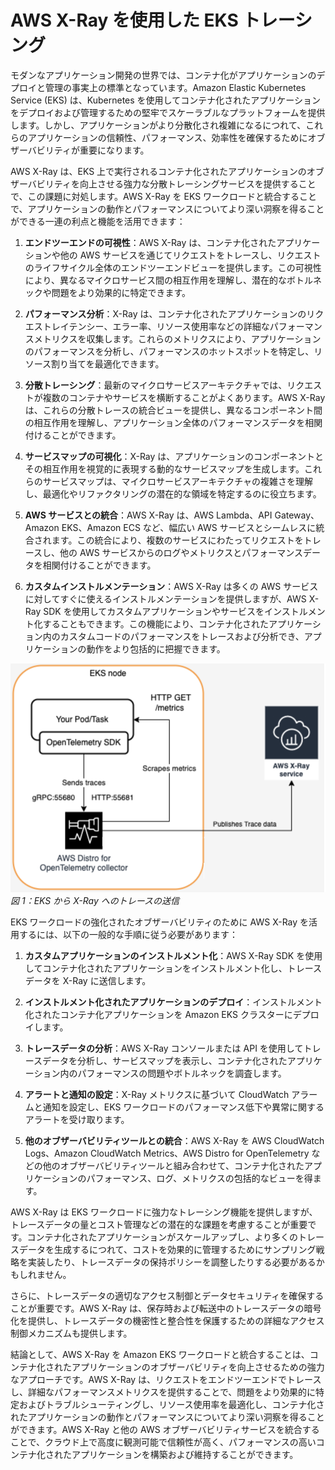 # AWS X-Ray を使用した EKS トレーシング

モダンなアプリケーション開発の世界では、コンテナ化がアプリケーションのデプロイと管理の事実上の標準となっています。Amazon Elastic Kubernetes Service (EKS) は、Kubernetes を使用してコンテナ化されたアプリケーションをデプロイおよび管理するための堅牢でスケーラブルなプラットフォームを提供します。しかし、アプリケーションがより分散化され複雑になるにつれて、これらのアプリケーションの信頼性、パフォーマンス、効率性を確保するためにオブザーバビリティが重要になります。

AWS X-Ray は、EKS 上で実行されるコンテナ化されたアプリケーションのオブザーバビリティを向上させる強力な分散トレーシングサービスを提供することで、この課題に対処します。AWS X-Ray を EKS ワークロードと統合することで、アプリケーションの動作とパフォーマンスについてより深い洞察を得ることができる一連の利点と機能を活用できます：

1. **エンドツーエンドの可視性**：AWS X-Ray は、コンテナ化されたアプリケーションや他の AWS サービスを通じてリクエストをトレースし、リクエストのライフサイクル全体のエンドツーエンドビューを提供します。この可視性により、異なるマイクロサービス間の相互作用を理解し、潜在的なボトルネックや問題をより効果的に特定できます。

2. **パフォーマンス分析**：X-Ray は、コンテナ化されたアプリケーションのリクエストレイテンシー、エラー率、リソース使用率などの詳細なパフォーマンスメトリクスを収集します。これらのメトリクスにより、アプリケーションのパフォーマンスを分析し、パフォーマンスのホットスポットを特定し、リソース割り当てを最適化できます。

3. **分散トレーシング**：最新のマイクロサービスアーキテクチャでは、リクエストが複数のコンテナやサービスを横断することがよくあります。AWS X-Ray は、これらの分散トレースの統合ビューを提供し、異なるコンポーネント間の相互作用を理解し、アプリケーション全体のパフォーマンスデータを相関付けることができます。

4. **サービスマップの可視化**：X-Ray は、アプリケーションのコンポーネントとその相互作用を視覚的に表現する動的なサービスマップを生成します。これらのサービスマップは、マイクロサービスアーキテクチャの複雑さを理解し、最適化やリファクタリングの潜在的な領域を特定するのに役立ちます。

5. **AWS サービスとの統合**：AWS X-Ray は、AWS Lambda、API Gateway、Amazon EKS、Amazon ECS など、幅広い AWS サービスとシームレスに統合されます。この統合により、複数のサービスにわたってリクエストをトレースし、他の AWS サービスからのログやメトリクスとパフォーマンスデータを相関付けることができます。

6. **カスタムインストルメンテーション**：AWS X-Ray は多くの AWS サービスに対してすぐに使えるインストルメンテーションを提供しますが、AWS X-Ray SDK を使用してカスタムアプリケーションやサービスをインストルメント化することもできます。この機能により、コンテナ化されたアプリケーション内のカスタムコードのパフォーマンスをトレースおよび分析でき、アプリケーションの動作をより包括的に把握できます。

![EKS トレーシング](../images/xrayeks.png)
*図 1：EKS から X-Ray へのトレースの送信*

EKS ワークロードの強化されたオブザーバビリティのために AWS X-Ray を活用するには、以下の一般的な手順に従う必要があります：

1. **カスタムアプリケーションのインストルメント化**：AWS X-Ray SDK を使用してコンテナ化されたアプリケーションをインストルメント化し、トレースデータを X-Ray に送信します。

2. **インストルメント化されたアプリケーションのデプロイ**：インストルメント化されたコンテナ化アプリケーションを Amazon EKS クラスターにデプロイします。

3. **トレースデータの分析**：AWS X-Ray コンソールまたは API を使用してトレースデータを分析し、サービスマップを表示し、コンテナ化されたアプリケーション内のパフォーマンスの問題やボトルネックを調査します。

4. **アラートと通知の設定**：X-Ray メトリクスに基づいて CloudWatch アラームと通知を設定し、EKS ワークロードのパフォーマンス低下や異常に関するアラートを受け取ります。

5. **他のオブザーバビリティツールとの統合**：AWS X-Ray を AWS CloudWatch Logs、Amazon CloudWatch Metrics、AWS Distro for OpenTelemetry などの他のオブザーバビリティツールと組み合わせて、コンテナ化されたアプリケーションのパフォーマンス、ログ、メトリクスの包括的なビューを得ます。

AWS X-Ray は EKS ワークロードに強力なトレーシング機能を提供しますが、トレースデータの量とコスト管理などの潜在的な課題を考慮することが重要です。コンテナ化されたアプリケーションがスケールアップし、より多くのトレースデータを生成するにつれて、コストを効果的に管理するためにサンプリング戦略を実装したり、トレースデータの保持ポリシーを調整したりする必要があるかもしれません。

さらに、トレースデータの適切なアクセス制御とデータセキュリティを確保することが重要です。AWS X-Ray は、保存時および転送中のトレースデータの暗号化を提供し、トレースデータの機密性と整合性を保護するための詳細なアクセス制御メカニズムも提供します。

結論として、AWS X-Ray を Amazon EKS ワークロードと統合することは、コンテナ化されたアプリケーションのオブザーバビリティを向上させるための強力なアプローチです。AWS X-Ray は、リクエストをエンドツーエンドでトレースし、詳細なパフォーマンスメトリクスを提供することで、問題をより効果的に特定およびトラブルシューティングし、リソース使用率を最適化し、コンテナ化されたアプリケーションの動作とパフォーマンスについてより深い洞察を得ることができます。AWS X-Ray と他の AWS オブザーバビリティサービスを統合することで、クラウド上で高度に観測可能で信頼性が高く、パフォーマンスの高いコンテナ化されたアプリケーションを構築および維持することができます。
